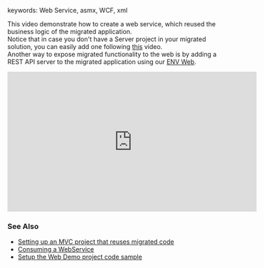 ﻿keywords: Web Service, asmx, WCF, xml


This video demonstrate how to create a web service, which reused the business logic of the migrated application.  
Notice that in case you don't have a Server project in your migrated solution, you can easily add one following [this](http://doc.fireflymigration.com/setting-up-an-mvc-project-that-reuses-migrated-code.html) video.  
Another way to expose migrated functionality to the web is by adding a REST API server to the migrated application using our [ENV Web](http://doc.fireflymigration.com/setup-the-web-demo-project-code-sample.html).  

<iframe width="560" height="315" src="https://www.youtube.com/embed/TTSwitT8g1Y" frameborder="0" allow="autoplay; encrypted-media" allowfullscreen></iframe>


### See Also
* [Setting up an MVC project that reuses migrated code](http://doc.fireflymigration.com/setting-up-an-mvc-project-that-reuses-migrated-code.html)
* [Consuming a WebService](http://doc.fireflymigration.com/consuming-a-webservice.html)
* [Setup the Web Demo project code sample](http://doc.fireflymigration.com/setup-the-web-demo-project-code-sample.html)